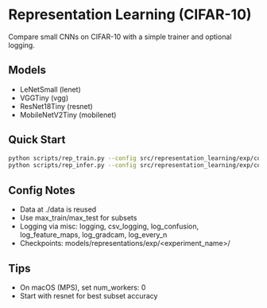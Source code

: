 # Representation Learning (CIFAR-10)

Compare small CNNs on CIFAR-10 with a simple trainer and optional logging.

## Models
- LeNetSmall (lenet)
- VGGTiny (vgg)
- ResNet18Tiny (resnet)
- MobileNetV2Tiny (mobilenet)

## Quick Start
```bash
python scripts/rep_train.py --config src/representation_learning/exp/configs/cifar10_resnet.yaml
python scripts/rep_infer.py --config src/representation_learning/exp/configs/cifar10_resnet.yaml --ckpt models/representations/exp/cifar10_resnet/last.pt --sample-index 3
```

## Config Notes
- Data at ./data is reused
- Use max_train/max_test for subsets
- Logging via misc: logging, csv_logging, log_confusion, log_feature_maps, log_gradcam, log_every_n
- Checkpoints: models/representations/exp/<experiment_name>/

## Tips
- On macOS (MPS), set num_workers: 0
- Start with resnet for best subset accuracy
